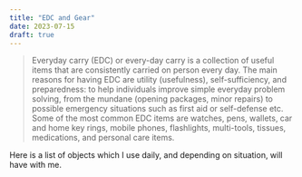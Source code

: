 ```yaml
---
title: "EDC and Gear"
date: 2023-07-15
draft: true
---
```


> Everyday carry (EDC) or every-day carry is a collection of useful items that are consistently carried on person every day. The main reasons for having EDC are utility (usefulness), self-sufficiency, and preparedness: to help individuals improve simple everyday problem solving, from the mundane (opening packages, minor repairs) to possible emergency situations such as first aid or self-defense etc. Some of the most common EDC items are watches, pens, wallets, car and home key rings, mobile phones, flashlights, multi-tools, tissues, medications, and personal care items.

Here is a list of objects which I use daily, and depending on situation, will have with me.